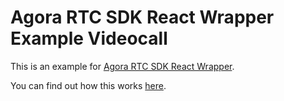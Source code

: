# Agora RTC SDK React Wrapper Example Videocall

This is an example for [Agora RTC SDK React Wrapper](https://github.com/AgoraIO-Community/agora-rtc-react).

You can find out how this works [here](../example.md).